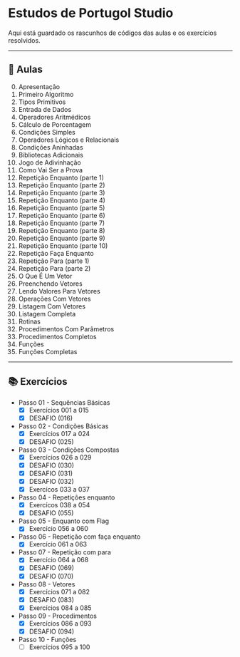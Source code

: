 # Estudos de Portugol Studio
 Aqui está guardado os rascunhos de códigos das aulas e os exercícios resolvidos.
***

## 📑 Aulas
0. Apresentação
1. Primeiro Algoritmo
2. Tipos Primitivos
3. Entrada de Dados
4. Operadores Aritmédicos
5. Cálculo de Porcentagem
6. Condições Simples
7. Operadores Lógicos e Relacionais
8. Condições Aninhadas
9. Bibliotecas Adicionais
10. Jogo de Adivinhação
11. Como Vai Ser a Prova
12. Repetição Enquanto (parte 1)
13. Repetição Enquanto (parte 2)
14. Repetição Enquanto (parte 3)
15. Repetição Enquanto (parte 4)
16. Repetição Enquanto (parte 5)
17. Repetição Enquanto (parte 6)
18. Repetição Enquanto (parte 7)
19. Repetição Enquanto (parte 8)
20. Repetição Enquanto (parte 9)
21. Repetição Enquanto (parte 10)
22. Repetição Faça Enquanto
23. Repetição Para (parte 1)
24. Repetição Para (parte 2)
25. O Que É Um Vetor
26. Preenchendo Vetores
27. Lendo Valores Para Vetores
28. Operações Com Vetores
29. Listagem Com Vetores
30. Listagem Completa
31. Rotinas
32. Procedimentos Com Parâmetros
33. Procedimentos Completos
34. Funções
35. Funções Completas
---
## 📚 Exercícios
* Passo 01 - Sequências Básicas
  - [x] Exercícios 001 a 015
  - [x] DESAFIO (016)
* Passo 02 - Condições Básicas
  - [x] Exercícios 017 a 024
  - [x] DESAFIO (025)
* Passo 03 - Condições Compostas
  - [x] Exercícios 026 a 029
  - [x] DESAFIO (030)
  - [x] DESAFIO (031)
  - [x] DESAFIO (032)
  - [x] Exercícos 033 a 037
* Passo 04 - Repetições enquanto
  - [x] Exercícos 038 a 054
  - [x] DESAFIO (055)
* Passo 05 - Enquanto com Flag 
  - [x] Exercício 056 a 060
* Passo 06 - Repetição com faça enquanto
  - [x] Exercício 061 a 063
* Passo 07 - Repetição com para
  - [x] Exercício 064 a 068
  - [x] DESAFIO (069)
  - [x] DESAFIO (070)
* Passo 08 - Vetores
  - [x] Exercícios 071 a 082
  - [x] DESAFIO (083)
  - [x] Exercícios 084 a 085
* Passo 09 - Procedimentos
  - [x] Exercícios 086 a 093
  - [x] DESAFIO (094)
* Passo 10 - Funções
  - [ ] Exercícios 095 a 100
